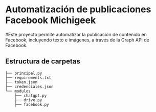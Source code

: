 # Automatización de publicaciones Facebook Michigeek
#Este proyecto permite automatizar la publicación de contenido en Facebook, incluyendo texto e imágenes, a través de la Graph API de Facebook.
## Estructura de carpetas
```
├── principal.py
├── requirements.txt
├── token.json
├── credenciales.json
└── modulos
    ├── chatgpt.py
    ├── drive.py
    ├── facebook.py
```
